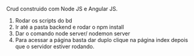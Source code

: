 Crud construido com Node JS e Angular JS. 

1. Rodar os scripts do bd
2. Ir até a pasta backend e rodar o npm install 
3. Dar o comando node server/ nodemon server
3. Para acessar a página basta dar duplo clique na 
página index depois que o servidor estiver rodando. 
